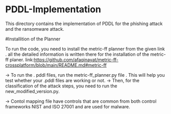 # PDDL-Implementation

This directory contains the implementation of PDDL for the phishing attack and the ransomware attack.

#Installition of the Planner

To run the code, you need to install the metric-ff planner from the given link . all the detailed information is written there for the installation of the metric-ff planer. 
link:https://github.com/afaqinayat/metric-ff-crossplatform/blob/main/README.md#metric-ff


-> To run the . pddl files, run the metric-ff_planner.py file . This will help you test whether your .pddl files are working or not.
-> Then, for the classification of the attack steps, you need to run the new_modified_version.py. 

-> Contol mapping file have controls that are common from both control frameworks NIST and ISO 27001 and are used for malware.









